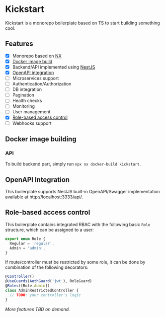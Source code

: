 # Kickstart

Kickstart is a monorepo boilerplate based on TS to start building something cool.

## Features

- [X] Monorepo based on [NX](https://nx.dev)
- [X] [Docker image build](#docker-image-building)
- [X] Backend/API implemented using [NestJS](https://nestjs.com/)
- [X] [OpenAPI integration](#openapi-integration)
- [ ] Microservices support
- [ ] Authentication/Authorization
- [ ] DB integration
- [ ] Pagination
- [ ] Health checks
- [ ] Monitoring
- [ ] User management
- [X] [Role-based access control](#role-based-access-control)
- [ ] Webhooks support

## Docker image building

### API

To build backend part, simply run `npx nx docker-build kickstart`.

## OpenAPI Integration

This boilerplate supports NestJS built-in OpenAPI/Swagger implementation available at http://localhost:3333/api/.

## Role-based access control

This boilerplate contains integrated RBAC with the following basic `Role` structure, which can be assigned to a user:

```typescript
export enum Role {
  Regular = 'regular',
  Admin = 'admin',
}
```

If route/controller must be restricted by some role, it can be done by combination of the following decorators:

```typescript
@Controller()
@UseGuards(AuthGuard('jwt'), RoleGuard)
@Roles([Role.Admin])
class AdminRestrictedController {
  // TODO: your controller's logic
}
```

_More features TBD on demand._
